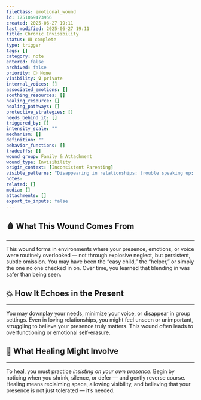 ```yaml
---
fileClass: emotional_wound
id: 1751069473956
created: 2025-06-27 19:11
last_modified: 2025-06-27 19:11
title: Chronic Invisibility
status: 🟩 complete
type: trigger
tags: []
category: note
entered: false
archived: false
priority: ⚪ None
visibility: 🔒 private
internal_voices: []
associated_emotions: []
soothing_resources: []
healing_resource: []
healing_pathways: []
protective_strategies: []
needs_behind_it: []
triggered_by: []
intensity_scale: ""
mechanism: []
definition: ""
behavior_functions: []
tradeoffs: []
wound_group: Family & Attachment
wound_type: Invisibility
origin_context: [Inconsistent Parenting]
visible_patterns: "Disappearing in relationships; trouble speaking up; assumes needs don't matter"
notes: 
related: []
media: []
attachments: []
export_to_inputs: false
---
```


## 🩸 What This Wound Comes From
---
This wound forms in environments where your presence, emotions, or voice were routinely overlooked — not through explosive neglect, but persistent, subtle omission. You may have been the “easy child,” the “helper,” or simply the one no one checked in on. Over time, you learned that blending in was safer than being seen.

## 💥 How It Echoes in the Present
---
You may downplay your needs, minimize your voice, or disappear in group settings. Even in loving relationships, you might feel unseen or unimportant, struggling to believe your presence truly matters. This wound often leads to overfunctioning or emotional self-erasure.

## 🧪 What Healing Might Involve
---
To heal, you must practice *insisting on your own presence*. Begin by noticing when you shrink, silence, or defer — and gently reverse course. Healing means reclaiming space, allowing visibility, and believing that your presence is not just tolerated — it’s needed.
